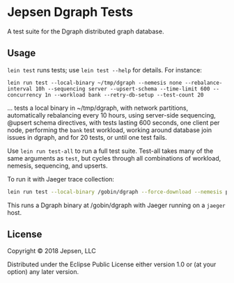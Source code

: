 # Jepsen Dgraph Tests

A test suite for the Dgraph distributed graph database.

## Usage

`lein test` runs tests; use `lein test --help` for details. For instance:

```
lein run test --local-binary ~/tmp/dgraph --nemesis none --rebalance-interval 10h --sequencing server --upsert-schema --time-limit 600 --concurrency 1n --workload bank --retry-db-setup --test-count 20
```

... tests a local binary in ~/tmp/dgraph, with network partitions, automatically rebalancing every 10 hours, using server-side sequencing, @upsert schema directives, with tests lasting 600 seconds, one client per node, performing the `bank` test workload, working around database join issues in dgraph, and for 20 tests, or until one test fails.

Use `lein run test-all` to run a full test suite. Test-all takes many of the
same arguments as `test`, but cycles through all combinations of workload,
nemesis, sequencing, and upserts.

To run it with Jaeger trace collection:

```sh
lein run test --local-binary /gobin/dgraph --force-download --nemesis partition-ring --workload bank --rebalance-interval 10h --upsert-schema --time-limit 600 --concurrency 30 --nodes "n1, n2, n3" --replicas 3 --test-count 20 --dgraph-jaeger-collector http://jaeger:14268 --dgraph-jaeger-agent http://jaeger:6831
```

This runs a Dgraph binary at /gobin/dgraph with Jaeger running on a `jaeger` host.

## License

Copyright © 2018 Jepsen, LLC

Distributed under the Eclipse Public License either version 1.0 or (at
your option) any later version.
